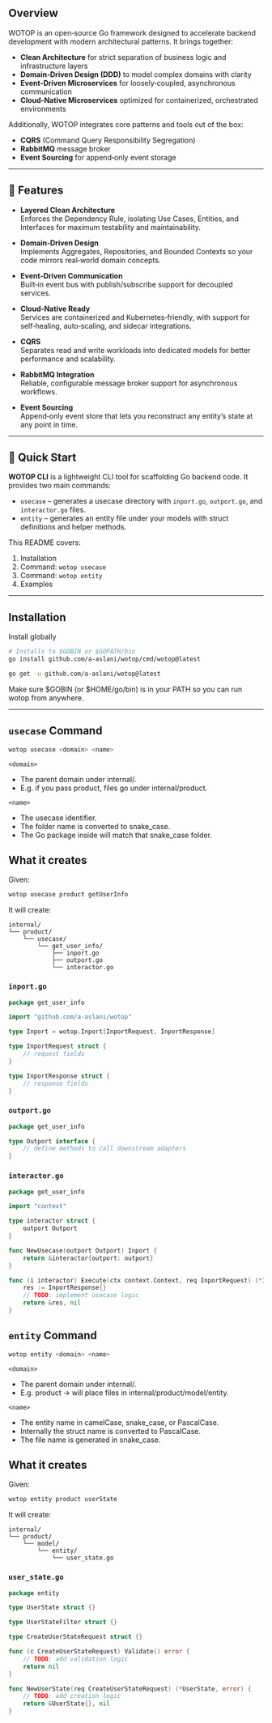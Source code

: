 
## Overview

WOTOP is an open‑source Go framework designed to accelerate backend development with modern architectural patterns. It brings together:

- **Clean Architecture** for strict separation of business logic and infrastructure layers
- **Domain‑Driven Design (DDD)** to model complex domains with clarity
- **Event‑Driven Microservices** for loosely‑coupled, asynchronous communication
- **Cloud‑Native Microservices** optimized for containerized, orchestrated environments

Additionally, WOTOP integrates core patterns and tools out of the box:

- **CQRS** (Command Query Responsibility Segregation)
- **RabbitMQ** message broker
- **Event Sourcing** for append‑only event storage

---

## 🎯 Features

- **Layered Clean Architecture**  
  Enforces the Dependency Rule, isolating Use Cases, Entities, and Interfaces for maximum testability and maintainability.

- **Domain‑Driven Design**  
  Implements Aggregates, Repositories, and Bounded Contexts so your code mirrors real‑world domain concepts.

- **Event‑Driven Communication**  
  Built‑in event bus with publish/subscribe support for decoupled services.

- **Cloud‑Native Ready**  
  Services are containerized and Kubernetes‑friendly, with support for self‑healing, auto‑scaling, and sidecar integrations.

- **CQRS**  
  Separates read and write workloads into dedicated models for better performance and scalability.

- **RabbitMQ Integration**  
  Reliable, configurable message broker support for asynchronous workflows.

- **Event Sourcing**  
  Append‑only event store that lets you reconstruct any entity’s state at any point in time.

---

## 🚀 Quick Start

**WOTOP CLI** is a lightweight CLI tool for scaffolding Go backend code. It provides two main commands:

- `usecase` – generates a usecase directory with `inport.go`, `outport.go`, and `interactor.go` files.
- `entity`  – generates an entity file under your models with struct definitions and helper methods.

This README covers:

1. Installation
2. Command: `wotop usecase`
3. Command: `wotop entity`
4. Examples

---

## Installation

Install globally

```bash
# Installs to $GOBIN or $GOPATH/bin
go install github.com/a-aslani/wotop/cmd/wotop@latest
```
```bash
go get -u github.com/a-aslani/wotop@latest
```

Make sure $GOBIN (or $HOME/go/bin) is in your PATH so you can run wotop from anywhere.

---

## `usecase` Command
  
```bash
wotop usecase <domain> <name>
```

`<domain>`
- The parent domain under internal/. 
- E.g. if you pass product, files go under internal/product.

`<name>`
- The usecase identifier. 
- The folder name is converted to snake_case. 
- The Go package inside will match that snake_case folder.


## What it creates

Given:
```bash
wotop usecase product getUserInfo
```

It will create:
```
internal/
└── product/
    └── usecase/
        └── get_user_info/
            ├── inport.go
            ├── outport.go
            └── interactor.go
```

### `inport.go`
```go
package get_user_info

import "github.com/a-aslani/wotop"

type Inport = wotop.Inport[InportRequest, InportResponse]

type InportRequest struct {
    // request fields
}

type InportResponse struct {
    // response fields
}
```

### `outport.go`
```go
package get_user_info

type Outport interface {
    // define methods to call downstream adapters
}
```

### `interactor.go`
```go
package get_user_info

import "context"

type interactor struct {
    outport Outport
}

func NewUsecase(outport Outport) Inport {
    return &interactor{outport: outport}
}

func (i interactor) Execute(ctx context.Context, req InportRequest) (*InportResponse, error) {
    res := InportResponse{}
    // TODO: implement usecase logic
    return &res, nil
}
```

## `entity` Command

```bash
wotop entity <domain> <name>
```

`<domain>`
- The parent domain under internal/.
- E.g. product → will place files in internal/product/model/entity.

`<name>`
- The entity name in camelCase, snake_case, or PascalCase.
- Internally the struct name is converted to PascalCase.
- The file name is generated in snake_case.

## What it creates

Given:
```bash
wotop entity product userState
```

It will create:
```
internal/
└── product/
    └── model/
        └── entity/
            └── user_state.go
```

### `user_state.go`
```go
package entity

type UserState struct {}

type UserStateFilter struct {}

type CreateUserStateRequest struct {}

func (c CreateUserStateRequest) Validate() error {
    // TODO: add validation logic
    return nil
}

func NewUserState(req CreateUserStateRequest) (*UserState, error) {
    // TODO: add creation logic
    return &UserState{}, nil
}
```